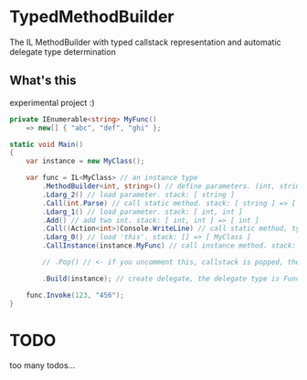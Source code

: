 # TypedMethodBuilder

The IL MethodBuilder with typed callstack representation and automatic delegate type determination


## What's this

experimental project :)

```csharp
private IEnumerable<string> MyFunc()
    => new[] { "abc", "def", "ghi" };

static void Main()
{
    var instance = new MyClass();

    var func = IL<MyClass> // an instance type
        .MethodBuilder<int, string>() // define parameters. (int, string) => { ? }
        .Ldarg_2() // load parameter. stack: [ string ]
        .Call(int.Parse) // call static method. stack: [ string ] => [ int ]
        .Ldarg_1() // load parameter. stack: [ int, int ]
        .Add() // add two int. stack: [ int, int ] => [ int ]
        .Call((Action<int>)Console.WriteLine) // call static method, type annotation with cast expression. stack: [ int ] => []
        .Ldarg_0() // load 'this'. stack: [] => [ MyClass ]
        .CallInstance(instance.MyFunc) // call instance method. stack: [ MyClass ] => [ IEnumerable<string> ]

        // .Pop() // <- if you uncomment this, callstack is popped, the Build() result type is Action<int, string> !

        .Build(instance); // create delegate, the delegate type is Func<int, string, IEnumerable<string>>

    func.Invoke(123, "456");
}
```

# TODO
too many todos...
